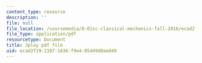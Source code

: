 ```yaml
---
content_type: resource
description: ''
file: null
file_location: /coursemedia/8-01sc-classical-mechanics-fall-2016/ecad2f2921971636f9e405d49d0aed49_qxNJGKrx3EY.pdf
file_type: application/pdf
resourcetype: Document
title: 3play pdf file
uid: ecad2f29-2197-1636-f9e4-05d49d0aed49
---
```

